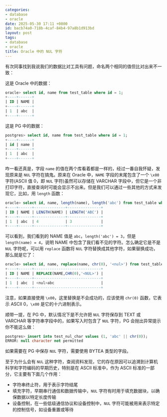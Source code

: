 ```yaml
---
categories:
- database
- oracle
date: 2025-05-30 17:11 +0800
id: bacb74a0-718b-4caf-84b4-97a8b1d913bd
layout: post
tags:
- database
- oracle
title: Oracle 中的 NUL 字符
---
```


有次同事找到我说我们的数据比对工具有问题，命名两个相同的值但比对出来不一致：



这是 Oracle 中的数据：

```sql
oracle> select id, name from test_table where id = 1;
+----+------+
| ID | NAME |
+----+------+
| 1  | abc  |
+----+------+
```



这是 PG 中的数据：

```sql
postgres> select id, name from test_table where id = 1;
+----+------+
| id | name |
+----+------+
| 1  | abc  |
+----+------+
```



咋一看还真是，字段 `name` 的值在两个库看着都是一样的，经过一番自我怀疑，发现原来是 `NUL` 字符在搞鬼。原来在 Oracle 中，`NAME` 字段的末尾包含了一个 `\x00` 字符(ASCII 值 0，即 `NUL` 字符)虽然可以存储在 VARCHAR 字段中，但它是一个非打印字符，直接查询时可能会显示不出来。但是我们可以通过一些其他的方式来发现它，比如，用 `length` 函数：

```sql
oracle> select id, name, length(name), length('abc') from test_table where id = 1;
+----+------+--------------+---------------+
| ID | NAME | LENGTH(NAME) | LENGTH('ABC') |
+----+------+--------------+---------------+
| 1  | abc  | 4            | 3             |
+----+------+--------------+---------------+
```



可以看到，我们看到的 NAME 值是 `abc`，`length('abc') = 3`，但是 `length(name) = 4`，说明 NAME 中包含了我们看不见的字符。怎么确定它是不是 `NUL` 字符呢，可以用 `replace` 函数将 `NUL` 字符替换成其他字符，如果替换成功，那么就是它了：



```sql
oracle> select id, name, replace(name, chr(0), '<nul>') from test_table where id = 1;
+----+------+------------------------------+
| ID | NAME | REPLACE(NAME,CHR(0),'<NUL>') |
+----+------+------------------------------+
| 1  | abc  | <nul>abc                     |
+----+------+------------------------------+
```

注意，如果直接使用 `\x00`，这里替换是不会成功的，应该使用 `chr(0)` 函数，它表示 ASCII 0，`\x00` 是它的十六进制表示。



顺带一提，在 PG 中，默认情况下是不允许把 `NUL` 字符保存到 TEXT 或 VARCHAR 等字符串字段中的，如果写入时包含了 `NUL` 字符，PG 会抛出异常提示你不能这么做：

```sql
postgres> insert into test_nul_char values (1, 'abc' || chr(0));
ERROR: null character not permitted
```

如果需要在 PG 中保存 `NUL` 字符，需要使用 BYTEA 类型的字段。



至于为什么会有 `NUL` 这种字符，查阅资料发现，它的存在原因可以追溯到计算机科学和字符编码的早期历史，特别是在 ASCII 标准中，作为 ASCII 标准的一部分，它主要有下面几个作用：

- 字符串终止符，用于表示字符结尾
- 填充字符，早期串行通信和数据传输中，`NUL` 字符有时用于填充数据块，以确保数据以特定长度传输
- 设备控制，在一些低级通信协议和设备控制中，`NUL` 字符可能被用来表示特定的控制信号，如设备重置或等待